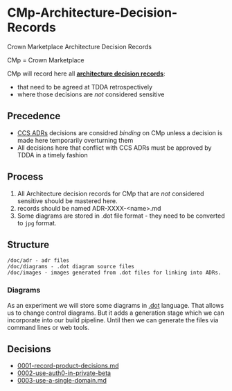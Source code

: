 # CMp-Architecture-Decision-Records
Crown Marketplace Architecture Decision Records

CMp = Crown Marketplace
 
 CMp will record here all **[architecture decision records](doc/adr)**:
 - that need to be agreed at TDDA retrospectively
 - where those decisions are _not_ considered sensitive


## Precedence

- [CCS ADRs](https://github.com/Crown-Commercial-Service/CCS-Architecture-Decision-Records) 
decisions are considred _binding_ on CMp unless a decision is made here temporarily overturning them
- All decisions here that conflict with CCS ADRs must be approved by TDDA in a timely fashion

## Process

1. All Architecture decision records for CMp that are _not_ considered sensitive should be mastered here.
1. records should be named ADR-XXXX-\<name>.md
1. Some diagrams are stored in .dot file format - they need to be converted to `jpg` format.

## Structure

```
/doc/adr - adr files
/doc/diagrams - .dot diagram source files
/doc/images - images generated from .dot files for linking into ADRs.
```

### Diagrams

As an experiment we will store some diagrams in [.dot](https://www.graphviz.org/documentation/) language.
That allows us to change control diagrams. But it adds a generation stage which we can incorporate into our build pipeline.
Until then we can generate the files via command lines or web tools.

## Decisions

  - [0001-record-product-decisions.md](doc/adr/0001-record-product-decisions.md)
  - [0002-use-auth0-in-private-beta](doc/adr/0002-use-auth0-in-private-beta.md)
  - [0003-use-a-single-domain.md](doc/adr/0003-use-a-single-domain.md)
